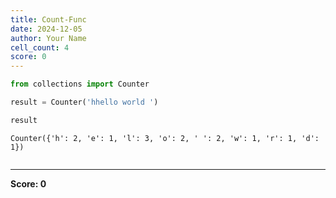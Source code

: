```yaml
---
title: Count-Func
date: 2024-12-05
author: Your Name
cell_count: 4
score: 0
---
```


```python
from collections import Counter
```


```python
result = Counter('hhello world ')
```


```python
result
```




    Counter({'h': 2, 'e': 1, 'l': 3, 'o': 2, ' ': 2, 'w': 1, 'r': 1, 'd': 1})




```python

```


---
**Score: 0**
